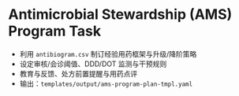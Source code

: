 # Antimicrobial Stewardship (AMS) Program Task

- 利用 `antibiogram.csv` 制订经验用药框架与升级/降阶策略
- 设定审核/会诊阈值、DDD/DOT 监测与干预规则
- 教育与反馈、处方前置提醒与用药点评
- 输出：`templates/output/ams-program-plan-tmpl.yaml`
